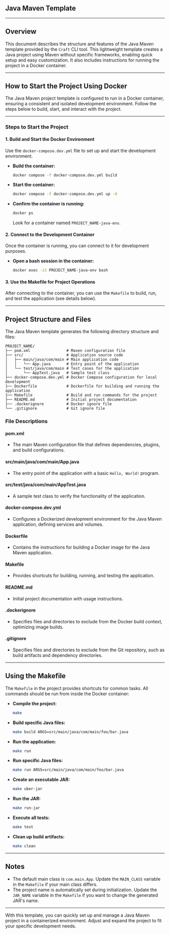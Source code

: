 ## Java Maven Template

---

## Overview

This document describes the structure and features of the Java Maven template provided by the `Craft` CLI tool. This lightweight template creates a Java project using Maven without specific frameworks, enabling quick setup and easy customization. It also includes instructions for running the project in a Docker container.

---

## How to Start the Project Using Docker

The Java Maven project template is configured to run in a Docker container, ensuring a consistent and isolated development environment. Follow the steps below to build, start, and interact with the project.

---

### Steps to Start the Project

#### 1. Build and Start the Docker Environment

Use the `docker-compose.dev.yml` file to set up and start the development environment.

- **Build the container:**
  ```bash
  docker compose -f docker-compose.dev.yml build
  ```

- **Start the container:**
  ```bash
  docker compose -f docker-compose.dev.yml up -d
  ```

- **Confirm the container is running:**
  ```bash
  docker ps
  ```
  Look for a container named `PROJECT_NAME-java-env`.

#### 2. Connect to the Development Container

Once the container is running, you can connect to it for development purposes.

- **Open a bash session in the container:**
  ```bash
  docker exec -it PROJECT_NAME-java-env bash
  ```

#### 3. Use the Makefile for Project Operations

After connecting to the container, you can use the `Makefile` to build, run, and test the application (see details below).

---

## Project Structure and Files

The Java Maven template generates the following directory structure and files:

```
PROJECT_NAME/
├── pom.xml                # Maven configuration file
├── src/                   # Application source code
│   ├── main/java/com/main # Main application code
│   │   └── App.java       # Entry point of the application
│   └── test/java/com/main # Test cases for the application
│       └── AppTest.java   # Sample test class
├── docker-compose.dev.yml # Docker Compose configuration for local development
├── Dockerfile             # Dockerfile for building and running the application
├── Makefile               # Build and run commands for the project
├── README.md              # Initial project documentation
├── .dockerignore          # Docker ignore file
└── .gitignore             # Git ignore file
```

### File Descriptions

#### pom.xml
- The main Maven configuration file that defines dependencies, plugins, and build configurations.

#### src/main/java/com/main/App.java
- The entry point of the application with a basic `Hello, World!` program.

#### src/test/java/com/main/AppTest.java
- A sample test class to verify the functionality of the application.

#### docker-compose.dev.yml
- Configures a Dockerized development environment for the Java Maven application, defining services and volumes.

#### Dockerfile
- Contains the instructions for building a Docker image for the Java Maven application.

#### Makefile
- Provides shortcuts for building, running, and testing the application.

#### README.md
- Initial project documentation with usage instructions.

#### .dockerignore
- Specifies files and directories to exclude from the Docker build context, optimizing image builds.

#### .gitignore
- Specifies files and directories to exclude from the Git repository, such as build artifacts and dependency directories.

---

## Using the Makefile

The `Makefile` in the project provides shortcuts for common tasks. All commands should be run from inside the Docker container:

- **Compile the project:**
  ```bash
  make
  ```

- **Build specific Java files:**
  ```bash
  make build ARGS=src/main/java/com/main/foo/bar.java
  ```

- **Run the application:**
  ```bash
  make run
  ```

- **Run specific Java files:**
  ```bash
  make run ARGS=src/main/java/com/main/foo/bar.java
  ```

- **Create an executable JAR:**
  ```bash
  make uber-jar
  ```

- **Run the JAR:**
  ```bash
  make run-jar
  ```

- **Execute all tests:**
  ```bash
  make test
  ```

- **Clean up build artifacts:**
  ```bash
  make clean
  ```

---

## Notes

- The default main class is `com.main.App`. Update the `MAIN_CLASS` variable in the `Makefile` if your main class differs.
- The project name is automatically set during initialization. Update the `JAR_NAME` variable in the `Makefile` if you want to change the generated JAR's name.

---

With this template, you can quickly set up and manage a Java Maven project in a containerized environment. Adjust and expand the project to fit your specific development needs.

